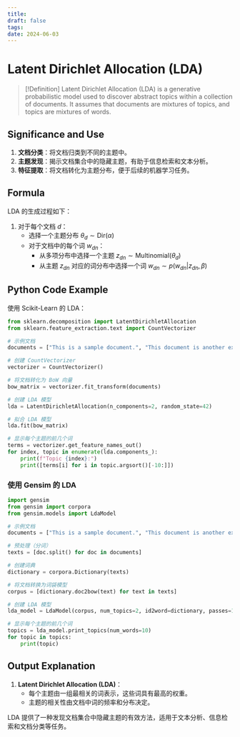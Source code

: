 ```yaml
---
title: 
draft: false
tags: 
date: 2024-06-03
---
```


# Latent Dirichlet Allocation (LDA)

> [!Definition]
> Latent Dirichlet Allocation (LDA) is a generative probabilistic model used to discover abstract topics within a collection of documents. It assumes that documents are mixtures of topics, and topics are mixtures of words.

## Significance and Use
1. **文档分类**：将文档归类到不同的主题中。
2. **主题发现**：揭示文档集合中的隐藏主题，有助于信息检索和文本分析。
3. **特征提取**：将文档转化为主题分布，便于后续的机器学习任务。

## Formula
LDA 的生成过程如下：
1. 对于每个文档 $d$：
    - 选择一个主题分布 $\theta_d \sim \text{Dir}(\alpha)$
    - 对于文档中的每个词 $w_{dn}$：
        - 从多项分布中选择一个主题 $z_{dn} \sim \text{Multinomial}(\theta_d)$
        - 从主题 $z_{dn}$ 对应的词分布中选择一个词 $w_{dn} \sim p(w_{dn} | z_{dn}, \beta)$

## Python Code Example
使用 Scikit-Learn 的 LDA：
```python
from sklearn.decomposition import LatentDirichletAllocation
from sklearn.feature_extraction.text import CountVectorizer

# 示例文档
documents = ["This is a sample document.", "This document is another example.", "And this is a third document."]

# 创建 CountVectorizer
vectorizer = CountVectorizer()

# 将文档转化为 BoW 向量
bow_matrix = vectorizer.fit_transform(documents)

# 创建 LDA 模型
lda = LatentDirichletAllocation(n_components=2, random_state=42)

# 拟合 LDA 模型
lda.fit(bow_matrix)

# 显示每个主题的前几个词
terms = vectorizer.get_feature_names_out()
for index, topic in enumerate(lda.components_):
    print(f"Topic {index}:")
    print([terms[i] for i in topic.argsort()[-10:]])
```

### 使用 Gensim 的 LDA
```python
import gensim
from gensim import corpora
from gensim.models import LdaModel

# 示例文档
documents = ["This is a sample document.", "This document is another example.", "And this is a third document."]

# 预处理（分词）
texts = [doc.split() for doc in documents]

# 创建词典
dictionary = corpora.Dictionary(texts)

# 将文档转换为词袋模型
corpus = [dictionary.doc2bow(text) for text in texts]

# 创建 LDA 模型
lda_model = LdaModel(corpus, num_topics=2, id2word=dictionary, passes=10)

# 显示每个主题的前几个词
topics = lda_model.print_topics(num_words=10)
for topic in topics:
    print(topic)
```

## Output Explanation
1. **Latent Dirichlet Allocation (LDA)**：
    - 每个主题由一组最相关的词表示，这些词具有最高的权重。
    - 主题的相关性由文档中词的频率和分布决定。

LDA 提供了一种发现文档集合中隐藏主题的有效方法，适用于文本分析、信息检索和文档分类等任务。
